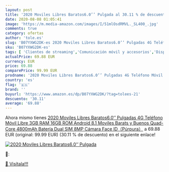 ```yaml
---
layout: post
title: '2020 Moviles Libres Baratos6.0’’ Pulgada al 30.11 % de descuento'
date: 2020-08-08 01:05:41
image: 'https://m.media-amazon.com/images/I/51mlOsdRMVL._SL400_.jpg'
comments: true
category: ofertas
author: 'tole.es'
slug: 'B07YXWG2DK-es 2020 Moviles Libres Baratos6.0’’ Pulgadas 4G Teléfono...'
sku: 'B07YXWG2DK-es'
tags: [ 'Clientes de streaming','Comunicación móvil y accesorios','Dispositivos para el streaming','Electrónica','Equipos de audio y Hi-Fi','Informática','Móviles','Móviles y smartphones libres','Smartwatches','Tablets','Tecnología para vestir','android', ]
actualPrice: 69.88 EUR
currency: EUR
price: 69.88
comparePrice: 99.99 EUR
prodname: '2020 Moviles Libres Baratos6.0’’ Pulgadas 4G Teléfono Móvil Libre 3GB RAM 16GB ROM Android 8.1 Moviles Barats y Buenos Quad-Core 4800mAh Batería Dual SIM 8MP Cámara Face ID（Púrpura）'
country: 'es'
flag: '🇪🇸'
brand: ''
buyurl: 'https://www.amazon.es/dp/B07YXWG2DK/?tag=tolees-21'
descuento: '30.11'
average: '69.88'
---
```


Ahora mismo tienes [2020 Moviles Libres Baratos6.0’’ Pulgadas 4G Teléfono Móvil Libre 3GB RAM 16GB ROM Android 8.1 Moviles Barats y Buenos Quad-Core 4800mAh Batería Dual SIM 8MP Cámara Face ID（Púrpura）](https://www.amazon.es/dp/B07YXWG2DK/?tag=tolees-21) a 69.88 EUR (original: 99.99 EUR) (30.11 %  de descuento) en el siguiente enlace!

[![2020 Moviles Libres Baratos6.0’’ Pulgada](https://m.media-amazon.com/images/I/51mlOsdRMVL._SL400_.jpg)](https://www.amazon.es/dp/B07YXWG2DK/?tag=tolees-21)

🔎:


[🛒 Visítala!!!](https://www.amazon.es/dp/B07YXWG2DK/?tag=tolees-21)

